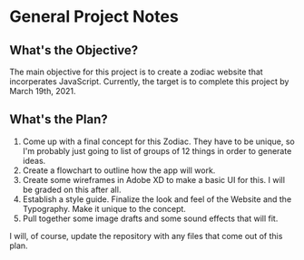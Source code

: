 # General Project Notes

## What's the Objective?

The main objective for this project is to create a zodiac website that incorperates JavaScript. Currently, the target is to complete this project by March 19th, 2021.

## What's the Plan?

1. Come up with a final concept for this Zodiac. They have to be unique, so I'm probably just going to list of groups of 12 things in order to generate ideas.
2. Create a flowchart to outline how the app will work.
3. Create some wireframes in Adobe XD to make a basic UI for this. I will be graded on this after all.
4. Establish a style guide. Finalize the look and feel of the Website and the Typography. Make it unique to the concept.
5. Pull together some image drafts and some sound effects that will fit.

I will, of course, update the repository with any files that come out of this plan.